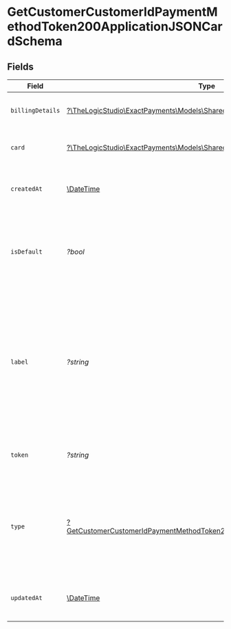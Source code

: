 # GetCustomerCustomerIdPaymentMethodToken200ApplicationJSONCardSchema


## Fields

| Field                                                                                                                                                                                                   | Type                                                                                                                                                                                                    | Required                                                                                                                                                                                                | Description                                                                                                                                                                                             | Example                                                                                                                                                                                                 |
| ------------------------------------------------------------------------------------------------------------------------------------------------------------------------------------------------------- | ------------------------------------------------------------------------------------------------------------------------------------------------------------------------------------------------------- | ------------------------------------------------------------------------------------------------------------------------------------------------------------------------------------------------------- | ------------------------------------------------------------------------------------------------------------------------------------------------------------------------------------------------------- | ------------------------------------------------------------------------------------------------------------------------------------------------------------------------------------------------------- |
| `billingDetails`                                                                                                                                                                                        | [?\TheLogicStudio\ExactPayments\Models\Shared\BillingDetailsSchema](../../models/shared/BillingDetailsSchema.md)                                                                                        | :heavy_minus_sign:                                                                                                                                                                                      | The Customer's provided Billing Details.                                                                                                                                                                |                                                                                                                                                                                                         |
| `card`                                                                                                                                                                                                  | [?\TheLogicStudio\ExactPayments\Models\Shared\CardDetailsSchema](../../models/shared/CardDetailsSchema.md)                                                                                              | :heavy_minus_sign:                                                                                                                                                                                      | The Customer's provided Card Details.                                                                                                                                                                   |                                                                                                                                                                                                         |
| `createdAt`                                                                                                                                                                                             | [\DateTime](https://www.php.net/manual/en/class.datetime.php)                                                                                                                                           | :heavy_minus_sign:                                                                                                                                                                                      | The date and time when the Payment Method was created.                                                                                                                                                  | 2022-07-19T23:43:41.724Z                                                                                                                                                                                |
| `isDefault`                                                                                                                                                                                             | *?bool*                                                                                                                                                                                                 | :heavy_minus_sign:                                                                                                                                                                                      | Indicates whether this is the default Payment Method associated with the Customer or not.                                                                                                               | true                                                                                                                                                                                                    |
| `label`                                                                                                                                                                                                 | *?string*                                                                                                                                                                                               | :heavy_minus_sign:                                                                                                                                                                                      | When attached to a customer, a Payment Method can be differentiated by label rather than just its last 4-digits representation. This will allow the customers to identify their Payment Methods easily. | Visa Card                                                                                                                                                                                               |
| `token`                                                                                                                                                                                                 | *?string*                                                                                                                                                                                               | :heavy_minus_sign:                                                                                                                                                                                      | This is the token value that can be used for future payments.                                                                                                                                           | 9e7d093d-1d7a-4a1d-9e7c-89babc607479                                                                                                                                                                    |
| `type`                                                                                                                                                                                                  | [?GetCustomerCustomerIdPaymentMethodToken200ApplicationJSONCardSchemaType](../../models/operations/GetCustomerCustomerIdPaymentMethodToken200ApplicationJSONCardSchemaType.md)                          | :heavy_minus_sign:                                                                                                                                                                                      | Indicates the type of Payment Method stored in Exact Payments Vault, `card` value will be returned for Card Payment Methods.                                                                            |                                                                                                                                                                                                         |
| `updatedAt`                                                                                                                                                                                             | [\DateTime](https://www.php.net/manual/en/class.datetime.php)                                                                                                                                           | :heavy_minus_sign:                                                                                                                                                                                      | The date and time when the Payment Method was last updated.                                                                                                                                             | 2022-07-19T23:43:41.723Z                                                                                                                                                                                |